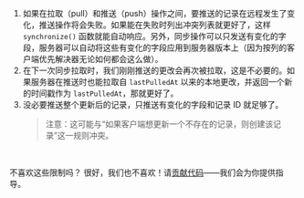 
1. 如果在拉取（pull）和推送（push）操作之间，要推送的记录在远程发生了变化，推送操作将会失败。如果能在失败时列出冲突列表就更好了，这样 `synchronize()` 函数就能自动响应。另外，同步操作可以只发送有变化的字段，服务器可以自动将这些有变化的字段应用到服务器版本上（因为按列的客户端优先解决器无论如何都会这么做）。
2. 在下一次同步拉取时，我们刚刚推送的更改会再次被拉取，这是不必要的。如果服务器在推送时也能拉取自 `lastPulledAt` 以来的本地更改，并返回一个新的时间戳作为 `lastPulledAt`，那就更好了。
3. 没必要推送整个更新后的记录，只推送有变化的字段和记录 ID 就足够了。
   > 注意：这可能与“如果客户端想更新一个不存在的记录，则创建该记录”这一规则冲突。

<br/>

不喜欢这些限制吗？
很好，我们也不喜欢！请[贡献代码](../Sync/Contribute.md)——我们会为你提供指导。
